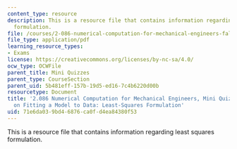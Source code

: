 ```yaml
---
content_type: resource
description: This is a resource file that contains information regarding least squares
  formulation.
file: /courses/2-086-numerical-computation-for-mechanical-engineers-fall-2014/71e6da039bd46876ca0fd4ea84380f53_MIT2_086F14_MiniQuiz5.pdf
file_type: application/pdf
learning_resource_types:
- Exams
license: https://creativecommons.org/licenses/by-nc-sa/4.0/
ocw_type: OCWFile
parent_title: Mini Quizzes
parent_type: CourseSection
parent_uid: 5b481eff-157b-19d5-ed16-7c4b6220d00b
resourcetype: Document
title: '2.086 Numerical Computation for Mechanical Engineers, Mini Quiz 5: Nutshell
  on Fitting a Model to Data: Least-Squares Formulation'
uid: 71e6da03-9bd4-6876-ca0f-d4ea84380f53
---
```

This is a resource file that contains information regarding least squares formulation.